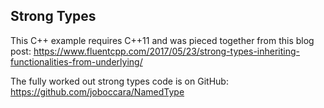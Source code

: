 ## Strong Types

This C++ example requires C++11 and was pieced together from this blog post:
https://www.fluentcpp.com/2017/05/23/strong-types-inheriting-functionalities-from-underlying/

The fully worked out strong types code is on GitHub:
https://github.com/joboccara/NamedType

